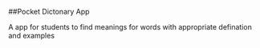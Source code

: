 ##Pocket Dictonary App

A app for students to find meanings for words with appropriate defination and examples 
